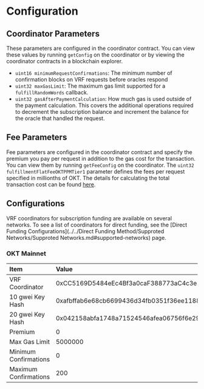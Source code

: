 
# Configuration

## Coordinator Parameters

These parameters are configured in the coordinator contract. You can view these values by running `getConfig` on the coordinator or by viewing the coordinator contracts in a blockchain explorer.

- `uint16 minimumRequestConfirmations`: The minimum number of confirmation blocks on VRF requests before oracles respond
- `uint32 maxGasLimit`: The maximum gas limit supported for a `fulfillRandomWords` callback.
- `uint32 gasAfterPaymentCalculation`: How much gas is used outside of the payment calculation. This covers the additional operations required to decrement the subscription balance and increment the balance for the oracle that handled the request.

## Fee Parameters

Fee parameters are configured in the coordinator contract and specify the premium you pay per request in addition to the gas cost for the transaction. You can view them by running `getFeeConfig` on the coordinator. The `uint32 fulfillmentFlatFeeOKTPPMTier1` parameter defines the fees per request specified in millionths of OKT. The details for calculating the total transaction cost can be found [here](../SubScription.md#request-and-receive-data).

## Configurations

VRF  coordinators for subscription funding are available on several networks. To see a list of coordinators for direct funding, see the [Direct Funding Configurations](../../Direct Funding Method/Supproted Networks/Supproted Networks.md#supported-networks) page.

### OKT Mainnet

| Item                  | Value                                                        |
| :-------------------- | :----------------------------------------------------------- |
| VRF Coordinator       | 0xCC5169D5484eEc4Bf3a0caF388773aC4c3e1eD7a                   |
| 10 gwei Key Hash      | 0xafbffab6e68cb6699436d34fb0351f36ee1188d933b35992889561f58e5cb2c0 |
| 20 gwei Key Hash      | 0x042158abfa1748a71524546afea06756f6e290f3a3122bacf2ca8f6d2f1e6955 |
| Premium               | 0                                                            |
| Max Gas Limit         | 5000000                                                      |
| Minimum Confirmations | 0                                                            |
| Maximum Confirmations | 200                                                          |
